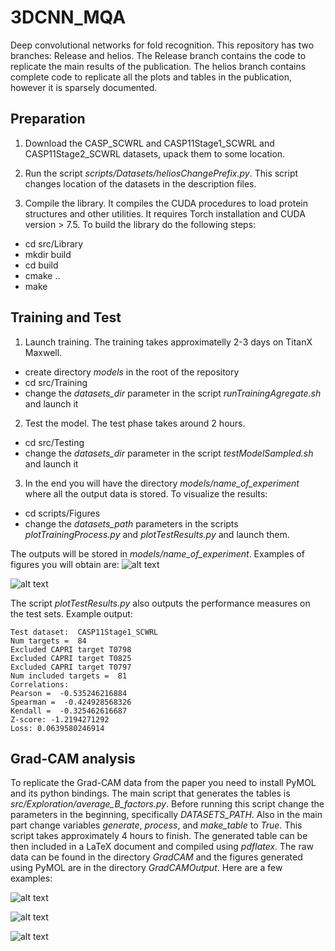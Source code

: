 # 3DCNN_MQA
Deep convolutional networks for fold recognition.
This repository has two branches: Release and helios. The Release branch
contains the code to replicate the main results of the publication. The 
helios branch contains complete code to replicate all the plots and tables in the publication, however it is sparsely documented.

## Preparation
1. Download the CASP_SCWRL and CASP11Stage1_SCWRL and CASP11Stage2_SCWRL datasets, upack them to some location.

2. Run the script *scripts/Datasets/heliosChangePrefix.py*. This script 
changes location of the datasets in the description files.

3. Compile the library. It compiles the CUDA procedures to load protein structures and other utilities. It requires Torch installation and CUDA version > 7.5. To build the library do the following steps:
  * cd src/Library
  * mkdir build
  * cd build 
  * cmake ..
  * make

## Training and Test

1. Launch training. The training takes approximatelly 2-3 days on TitanX Maxwell.
  * create directory *models* in the root of the repository
  * cd src/Training
  * change the *datasets_dir* parameter in the script *runTrainingAgregate.sh*
  and launch it

2. Test the model. The test phase takes around 2 hours.
  * cd src/Testing
  * change the *datasets_dir* parameter in the script *testModelSampled.sh*
  and launch it

3. In the end you will have the directory *models/name_of_experiment* where all
the output data is stored. To visualize the results:
  * cd scripts/Figures
  * change the *datasets_path* parameters in the scripts *plotTrainingProcess.py* and *plotTestResults.py*
  and launch them.


The outputs will be stored in *models/name_of_experiment*. Examples of figures you will obtain are:
![alt text](https://github.com/lamoureux-lab/3DCNN_MQA/raw/Release/doc/CASP11Stage2_SCWRL_sFinal_funnels.png
"CASP11Stage2_SCWRL_sFinal_funnels")

![alt text](
https://github.com/lamoureux-lab/3DCNN_MQA/raw/Release/doc/kendall_validation.png
"kendall_validation")

The script *plotTestResults.py* also outputs the performance measures on the 
test sets. Example output:

```
Test dataset:  CASP11Stage1_SCWRL
Num targets =  84
Excluded CAPRI target T0798
Excluded CAPRI target T0825
Excluded CAPRI target T0797
Num included targets =  81
Correlations:
Pearson =  -0.535246216884
Spearman =  -0.424928568326
Kendall =  -0.325462616687
Z-score: -1.2194271292
Loss: 0.0639580246914
```

## Grad-CAM analysis
To replicate the Grad-CAM data from the paper you need to install PyMOL and its
python bindings. The main script that generates the tables is *src/Exploration/average_B_factors.py*. Before running this script change the parameters in the beginning, specifically *DATASETS_PATH*. Also in the main 
part change variables *generate*, *process*, and *make_table* to *True*. This script takes approximately 4 hours to finish.
The generated table can be then included in a LaTeX document and compiled using *pdflatex*. The raw data can be found in the directory *GradCAM* and 
the figures generated using PyMOL are in the directory *GradCAMOutput*. Here are a few examples:

![alt text](
https://github.com/lamoureux-lab/3DCNN_MQA/raw/Release/doc/T0762_BhageerathH_TS4.png
"T0762_BhageerathH_TS4")

![alt text](
https://github.com/lamoureux-lab/3DCNN_MQA/raw/Release/doc/T0762_MULTICOM-CONSTRUCT_TS1.png
"T0762_MULTICOM-CONSTRUCT_TS1")

![alt text](
https://github.com/lamoureux-lab/3DCNN_MQA/raw/Release/doc/T0762_T0762.png
"T0762")
